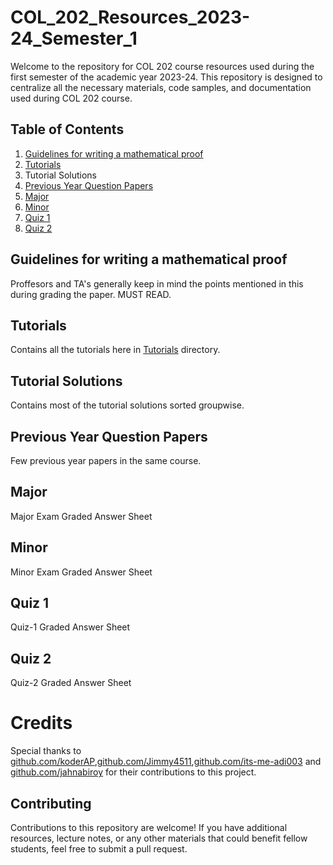 # COL_202_Resources_2023-24_Semester_1

Welcome to the repository for COL 202 course resources used during the first semester of the academic year 2023-24. This repository is designed to centralize all the necessary materials, code samples, and documentation used during COL 202 course.

## Table of Contents

1. [Guidelines for writing a mathematical proof](Guidelines_for_writing_a_mathematical_proof.pdf)
2. [Tutorials](Tutorials)
3. Tutorial Solutions
4. [Previous Year Question Papers](PYQ)
5. [Major](Major.pdf)
6. [Minor](Minor.pdf)
7. [Quiz 1](Quiz1.pdf)
8. [Quiz 2](Quiz2.pdf)

## Guidelines for writing a mathematical proof

Proffesors and TA's generally keep in mind the points mentioned in this during grading the paper. MUST READ.

## Tutorials

Contains all the tutorials here in [Tutorials](./tutorials/) directory.

## Tutorial Solutions

Contains most of the tutorial solutions sorted groupwise.

## Previous Year Question Papers

Few previous year papers in the same course.

## Major

Major Exam Graded Answer Sheet

## Minor

Minor Exam Graded Answer Sheet

## Quiz 1

Quiz-1 Graded Answer Sheet

## Quiz 2

Quiz-2 Graded Answer Sheet


# Credits

Special thanks to [github.com/koderAP](https://github.com/koderAP),[github.com/Jimmy4511](https://github.com/Jimmy4511),[github.com/its-me-adi003](https://github.com/its-me-adi003) and [github.com/jahnabiroy](https://github.com/jahnabiroy)  for their contributions to this project.


## Contributing

Contributions to this repository are welcome! If you have additional resources, lecture notes, or any other materials that could benefit fellow students, feel free to submit a pull request.
